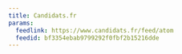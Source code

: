 ```yaml
---
title: Candidats.fr
params:
  feedlink: https://www.candidats.fr/feed/atom
  feedid: bf3354ebab9799292f0fbf2b15216dde
---
```

